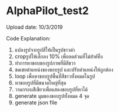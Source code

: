 # AlphaPilot_test2

Upload date: 10/3/2019

Code Explanation:
1. แปลงรูปจากรูปสีให้เป็นรูปขาวดำ
2. cropรูปให้เล็กลง 10% เพื่อลดส่วนที่ไม่สำคัทิ้ง 
3. ทำการหาขอบของรูปภาพที่มีสีขวา
4. ชดเชยตำแหน่งของขอบรูป และปรับตำแหน่งให้ถูกต้อง
5. loop เพื่อหาขอบรูปพื้นที่สีขาวทั้งหมดในรูป
6. หาขอบรูปที่มีขนาดใหญ่ที่สุด
7. วาดกรอบสีเขียวเพื่อแสดงขอบรูปที่หาได้
8. generate มุมของขอบรูปทั้งหมด 4 จุด
9. generate json file



